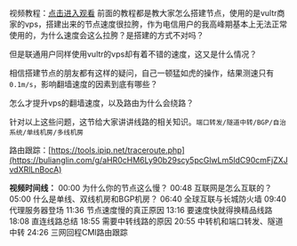 视频教程：[点击进入观看](https://bulianglin.com/g/aHR0cHM6Ly95b3V0dS5iZS94NkI1SkV3WFNFZw)
前面的教程都是教大家怎么搭建节点，使用的是vultr商家的vps，搭建出来的节点速度很拉胯，作为电信用户的我高峰期基本上无法正常使用的，为什么速度会这么拉胯？是搭建的方式不对吗？



但是联通用户同样使用vultr的vps却有着不错的速度，这又是什么情况？

相信搭建节点的朋友都有这样的疑问，自己一顿猛如虎的操作，结果测速只有`0.1m/s`，影响翻墙速度的因素到底有哪些？

怎么才提升vps的翻墙速度，以及路由为什么会绕路？

针对以上这些问题，这节给大家讲讲线路的相关知识。`端口转发/隧道中转/BGP/自治系统/单线机房/多线机房`

路由跟踪：[https://tools.ipip.net/traceroute.php](https://bulianglin.com/g/aHR0cHM6Ly90b29scy5pcGlwLm5ldC90cmFjZXJvdXRlLnBocA)

**视频时间线：**
00:00 为什么你的节点这么慢？
00:48 互联网是怎么互联的？
05:00 什么是单线、双线机房和BGP机房？
06:40 全球互联与长城防火墙
09:40 代理服务器登场
11:36 节点速度慢的真正原因
13:16 要速度快就得换精品线路
18:08 直连线路总结
18:55 需要中转线路的原因
20:55 中转机和端口转发、隧道中转
24:26 三网回程CMI路由跟踪